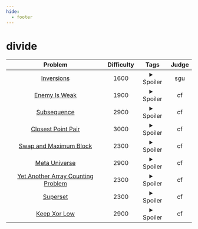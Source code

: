 ```yaml
--- 
hide:
  - footer
---
```

# divide

| Problem | Difficulty | Tags | Judge | 
| :-----: | :----: | :----: | :----: | 
|[Inversions](https://codeforces.com/problemsets/acmsguru/problem/99999/180)|1600|<details> <summary>Spoiler</summary> <ul><li>divide</li></ul> </details>|sgu|
|[Enemy Is Weak](https://codeforces.com/problemset/problem/61/E)|1900|<details> <summary>Spoiler</summary> <ul><li>divide</li></ul> </details>|cf|
|[Subsequence](https://codeforces.com/contest/1580/problem/D)|2900|<details> <summary>Spoiler</summary> <ul><li>divide</li></ul> </details>|cf|
|[Closest Point Pair](https://www.spoj.com/problems/CLOPPAIR/)|3000|<details> <summary>Spoiler</summary> <ul><li>divide</li></ul> </details>|cf|
|[Swap and Maximum Block](https://codeforces.com/contest/1716/problem/E)|2300|<details> <summary>Spoiler</summary> <ul><li>divide</li></ul> </details>|cf|
|[Meta Universe](https://codeforces.com/contest/475/problem/F)|2900|<details> <summary>Spoiler</summary> <ul><li>divide</li> <li>dsu</li></ul> </details>|cf|
|[Yet Another Array Counting Problem](https://codeforces.com/contest/1748/problem/E)|2300|<details> <summary>Spoiler</summary> <ul><li>divide</li></ul> </details>|cf|
|[Superset](https://codeforces.com/problemset/problem/97/B)|2300|<details> <summary>Spoiler</summary> <ul><li>divide</li></ul> </details>|cf|
|[Keep Xor Low](https://codeforces.com/problemset/problem/1616/H)|2900|<details> <summary>Spoiler</summary> <ul><li>bitmask</li> <li>recursive</li> <li>divide</li></ul> </details>|cf|
